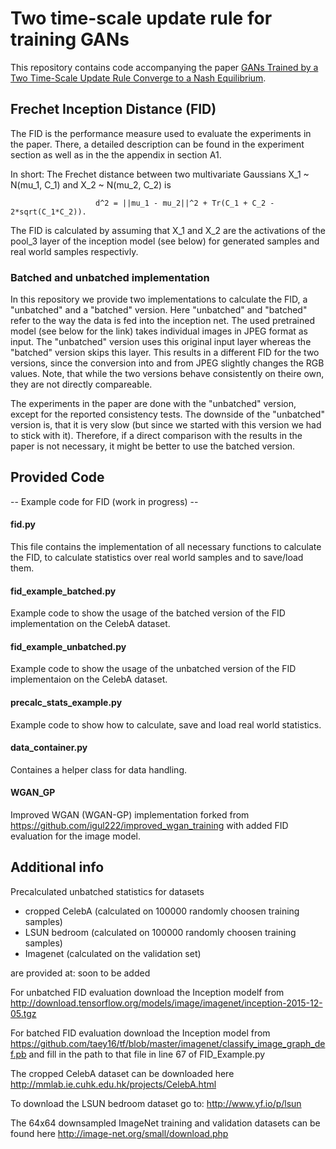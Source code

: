 # Two time-scale update rule for training GANs

This repository contains code accompanying the paper [GANs Trained by a Two Time-Scale Update Rule
Converge to a Nash Equilibrium](https://arxiv.org/abs/1706.08500).

## Frechet Inception Distance (FID)
The FID is the performance measure used to evaluate the experiments in the paper. There, a detailed description can be found 
in the experiment section as well as in the the appendix in section A1. 

In short:
The Frechet distance between two multivariate Gaussians X_1 ~ N(mu_1, C_1) and X_2 ~ N(mu_2, C_2) is

                       d^2 = ||mu_1 - mu_2||^2 + Tr(C_1 + C_2 - 2*sqrt(C_1*C_2)).

The FID is calculated by assuming that X_1 and X_2 are the activations of the pool_3 layer of the inception model (see below) 
for generated samples and real world samples respectivly.

### Batched and unbatched implementation
In this repository we provide two implementations to calculate the FID, a "unbatched" and a "batched" version. Here "unbatched" 
and "batched" refer to the way the data is fed into the inception net. The used pretrained model (see below for the link) takes 
individual images in JPEG format as input. The "unbatched" version uses this original input layer whereas the "batched" version
skips this layer. This results in a different FID for the two versions, since the conversion into and from JPEG slightly
changes the RGB values. Note, that while the two versions behave consistently on theire own, they are not directly compareable.

The experiments in the paper are done with the "unbatched" version, except for the reported consistency tests. 
The downside of the "unbatched" version is, that it is very slow (but since we started with this version we had to stick 
with it).  Therefore, if a direct comparison with the results in the paper is not necessary, it might be better to use the
batched version.

## Provided Code

-- Example code for FID (work in progress) --

#### fid.py
This file contains the implementation of all necessary functions to calculate the FID, to calculate statistics over real world
samples and to save/load them.

#### fid_example_batched.py
Example code to show the usage of the batched version of the FID implementation on the CelebA dataset. 

#### fid_example_unbatched.py
Example code to show the usage of the unbatched version of the FID implementaion on the CelebA dataset.

#### precalc_stats_example.py
Example code to show how to calculate, save and load real world statistics. 

#### data_container.py
Containes a helper class for data handling.

#### WGAN_GP
Improved WGAN (WGAN-GP) implementation forked from https://github.com/igul222/improved_wgan_training
with added FID evaluation for the image model.

## Additional info 
Precalculated unbatched statistics for datasets 
- cropped CelebA (calculated on 100000 randomly choosen training samples)
- LSUN bedroom (calculated on 100000 randomly choosen training samples)
- Imagenet (calculated on the validation set)

are provided at: soon to be added

For unbatched FID evaluation download the Inception modelf from
http://download.tensorflow.org/models/image/imagenet/inception-2015-12-05.tgz

For batched FID evaluation download the Inception model from https://github.com/taey16/tf/blob/master/imagenet/classify_image_graph_def.pb and fill in the path to that file in line 67 of FID_Example.py

The cropped CelebA dataset can be downloaded here http://mmlab.ie.cuhk.edu.hk/projects/CelebA.html

To download the LSUN bedroom dataset go to: http://www.yf.io/p/lsun

The 64x64 downsampled ImageNet training and validation datasets can be found here http://image-net.org/small/download.php
